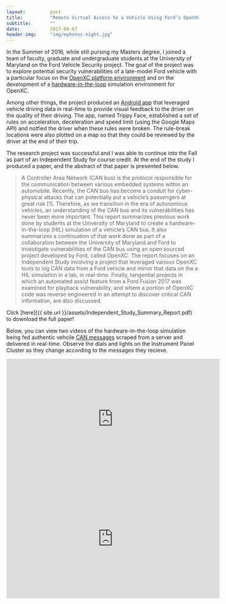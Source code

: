 ```yaml
---
layout:			post
title: 			"Remote Virtual Access to a Vehicle Using Ford’s OpenXC and Exploring Related Vehicle Security Vulnerabilities"
subtitle:		""
date:   		2017-06-07
header-img:		"img/mykonos-night.jpg"
---
```

In the Summer of 2016, while still pursing my Masters degree, I joined a team of faculty, graduate
and undergraduate students at the University of Maryland on the Ford Vehicle Security project. The goal 
of the project was to explore potential security vulnerabilities of a late-model Ford vehicle with a
particular focus on the [OpenXC platform environment](http://openxcplatform.com/) and on the development of a [hardware-in-the-loop](https://en.wikipedia.org/wiki/Hardware-in-the-loop_simulation)
simulation environment for OpenXC.

Among other things, the project produced an [Android app](https://github.com/nkbalacha/open_xc_1) that leveraged vehicle driving data in real-time 
to provide visual feedback to the driver on the quality of their driving. The app, named Trippy Face,
established a set of rules on acceleration, deceleration and speed limit (using the Google Maps API) and
notfied the driver when these rules were broken. The rule-break locations were also plotted on a map so 
that they could be reviewed by the driver at the end of their trip.

The research project was successful and I was able to continue into the Fall as part of an Independent 
Study for course credit. At the end of the study I produced a paper, and the abstract of that paper
is presented below.
>A Controller Area Network (CAN bus) is the protocol responsible for the communication
>between various embedded systems within an automobile. Recently, the CAN bus has become 
>a conduit for cyber-physical attacks that can potentially put a vehicle’s passengers at great risk
>[1]. Therefore, as we transition in the era of autonomous vehicles, an understanding of the CAN
>bus and its vulnerabilities has never been more important. This report summarizes previous
>work done by students at the University of Maryland to create a hardware-in-the-loop (HIL)
>simulation of a vehicle’s CAN bus. It also summarizes a continuation of that work done as part 
>of a collaboration between the University of Maryland and Ford to investigate vulnerabilities of
>the CAN bus using an open sourced project developed by Ford, called OpenXC. The report
>focuses on an Independent Study involving a project that leveraged various OpenXC tools to log
>CAN data from a Ford vehicle and mirror that data on the a HIL simulation in a lab, in real-time.
>Finally, tangential projects in which an automated assist feature from a Ford Fusion 2017 was
>examined for playback vulnerability, and where a portion of OpenXC code was reverse 
>engineered in an attempt to discover critical CAN information, are also discussed.

Click [here]({{ site.url }}/assets/Independent_Study_Summary_Report.pdf) to download the full paper!

Below, you can view two videos of the hardware-in-the-loop simulation being fed authentic vehcile [CAN 
messages](https://en.wikipedia.org/wiki/CAN_bus) scraped from a server and delivered in real-time. Observe the dials and lights on the Instrument 
Panel Cluster as they change according to the messages they recieve.

<iframe width="560" height="315" src="https://www.youtube.com/embed/6_lFeueNxlw" frameborder="0" allowfullscreen></iframe>

<iframe width="560" height="315" src="https://www.youtube.com/embed/6Ssk2NXEs4A" frameborder="0" allowfullscreen></iframe>
